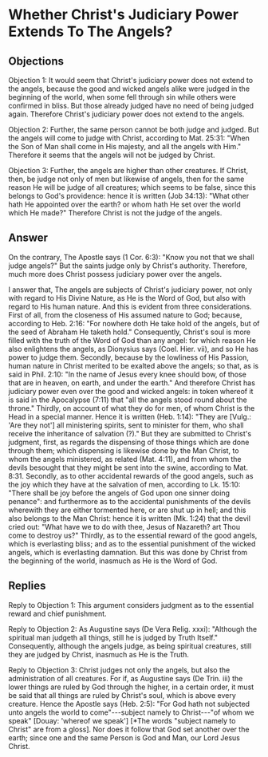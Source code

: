 # Whether Christ's Judiciary Power Extends To The Angels?

## Objections

Objection 1: It would seem that Christ's judiciary power does not extend to the angels, because the good and wicked angels alike were judged in the beginning of the world, when some fell through sin while others were confirmed in bliss. But those already judged have no need of being judged again. Therefore Christ's judiciary power does not extend to the angels.

Objection 2: Further, the same person cannot be both judge and judged. But the angels will come to judge with Christ, according to Mat. 25:31: "When the Son of Man shall come in His majesty, and all the angels with Him." Therefore it seems that the angels will not be judged by Christ.

Objection 3: Further, the angels are higher than other creatures. If Christ, then, be judge not only of men but likewise of angels, then for the same reason He will be judge of all creatures; which seems to be false, since this belongs to God's providence: hence it is written (Job 34:13): "What other hath He appointed over the earth? or whom hath He set over the world which He made?" Therefore Christ is not the judge of the angels.

## Answer

On the contrary, The Apostle says (1 Cor. 6:3): "Know you not that we shall judge angels?" But the saints judge only by Christ's authority. Therefore, much more does Christ possess judiciary power over the angels.

I answer that, The angels are subjects of Christ's judiciary power, not only with regard to His Divine Nature, as He is the Word of God, but also with regard to His human nature. And this is evident from three considerations. First of all, from the closeness of His assumed nature to God; because, according to Heb. 2:16: "For nowhere doth He take hold of the angels, but of the seed of Abraham He taketh hold." Consequently, Christ's soul is more filled with the truth of the Word of God than any angel: for which reason He also enlightens the angels, as Dionysius says (Coel. Hier. vii), and so He has power to judge them. Secondly, because by the lowliness of His Passion, human nature in Christ merited to be exalted above the angels; so that, as is said in Phil. 2:10: "In the name of Jesus every knee should bow, of those that are in heaven, on earth, and under the earth." And therefore Christ has judiciary power even over the good and wicked angels: in token whereof it is said in the Apocalypse (7:11) that "all the angels stood round about the throne." Thirdly, on account of what they do for men, of whom Christ is the Head in a special manner. Hence it is written (Heb. 1:14): "They are [Vulg.: 'Are they not'] all ministering spirits, sent to minister for them, who shall receive the inheritance of salvation (?)." But they are submitted to Christ's judgment, first, as regards the dispensing of those things which are done through them; which dispensing is likewise done by the Man Christ, to whom the angels ministered, as related (Mat. 4:11), and from whom the devils besought that they might be sent into the swine, according to Mat. 8:31. Secondly, as to other accidental rewards of the good angels, such as the joy which they have at the salvation of men, according to Lk. 15:10: "There shall be joy before the angels of God upon one sinner doing penance": and furthermore as to the accidental punishments of the devils wherewith they are either tormented here, or are shut up in hell; and this also belongs to the Man Christ: hence it is written (Mk. 1:24) that the devil cried out: "What have we to do with thee, Jesus of Nazareth? art Thou come to destroy us?" Thirdly, as to the essential reward of the good angels, which is everlasting bliss; and as to the essential punishment of the wicked angels, which is everlasting damnation. But this was done by Christ from the beginning of the world, inasmuch as He is the Word of God.

## Replies

Reply to Objection 1: This argument considers judgment as to the essential reward and chief punishment.

Reply to Objection 2: As Augustine says (De Vera Relig. xxxi): "Although the spiritual man judgeth all things, still he is judged by Truth Itself." Consequently, although the angels judge, as being spiritual creatures, still they are judged by Christ, inasmuch as He is the Truth.

Reply to Objection 3: Christ judges not only the angels, but also the administration of all creatures. For if, as Augustine says (De Trin. iii) the lower things are ruled by God through the higher, in a certain order, it must be said that all things are ruled by Christ's soul, which is above every creature. Hence the Apostle says (Heb. 2:5): "For God hath not subjected unto angels the world to come"---subject namely to Christ---"of whom we speak" [Douay: 'whereof we speak'] [*The words "subject namely to Christ" are from a gloss]. Nor does it follow that God set another over the earth; since one and the same Person is God and Man, our Lord Jesus Christ.